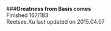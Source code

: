 ###__Greatness from Basis comes__    
Finished 167/183      
Reetsee.Xu last updated on 2015.04.07               
